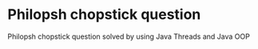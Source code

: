 # Philopsh chopstick  question  
 Philopsh chopstick  question solved by using Java Threads and Java OOP 
